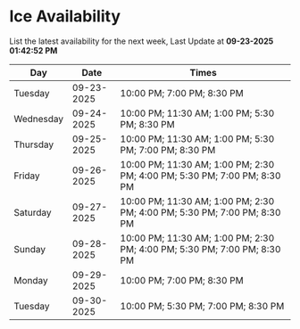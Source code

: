 # Ice Availability

List the latest availability for the next week, Last Update at **09-23-2025 01:42:52 PM**

| Day         | Date        | Times       |
| ----------- | ----------- | ----------- |
|Tuesday|09-23-2025|10:00 PM; 7:00 PM; 8:30 PM|
|Wednesday|09-24-2025|10:00 PM; 11:30 AM; 1:00 PM; 5:30 PM; 8:30 PM|
|Thursday|09-25-2025|10:00 PM; 11:30 AM; 1:00 PM; 5:30 PM; 7:00 PM; 8:30 PM|
|Friday|09-26-2025|10:00 PM; 11:30 AM; 1:00 PM; 2:30 PM; 4:00 PM; 5:30 PM; 7:00 PM; 8:30 PM|
|Saturday|09-27-2025|10:00 PM; 11:30 AM; 1:00 PM; 2:30 PM; 4:00 PM; 5:30 PM; 7:00 PM; 8:30 PM|
|Sunday|09-28-2025|10:00 PM; 11:30 AM; 1:00 PM; 2:30 PM; 4:00 PM; 5:30 PM; 7:00 PM; 8:30 PM|
|Monday|09-29-2025|10:00 PM; 7:00 PM; 8:30 PM|
|Tuesday|09-30-2025|10:00 PM; 5:30 PM; 7:00 PM; 8:30 PM|
